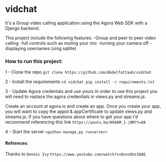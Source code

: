 # vidchat

It's a Group video calling application using the Agora Web SDK with a Django backend.

This project include the following features: 
-Group and peer to peer video calling
-full controls such as muting your mic
-turning your camera off
-displaying usernames (uing sqllite)



### How to run this project:

1 - Clone the repo
`git clone https://github.com/Abdelfattaah/vidchat`

2 - Install the requirements
`cd vidchat
pip install -r requirements.txt`

3 - Update Agora credentals and use yours
In order to use this project you will need to replace the agora credentials in views.py and streams.js.

Create an account at agora.io and create an app. Once you create your app, you will want to copy the appid & appCertificate to update views.py and streams.js. If you have questions about where to get your app I'd recommend referencing this link `https://youtu.be/HX6AM_1-jNM?t=88`

4 - Start the server
`<python manage.py runserver>`


#### Refrences:
Thanks to `Dennis Ivy`
`https://www.youtube.com/watch?v=Oxnz8Us1QAQ`

